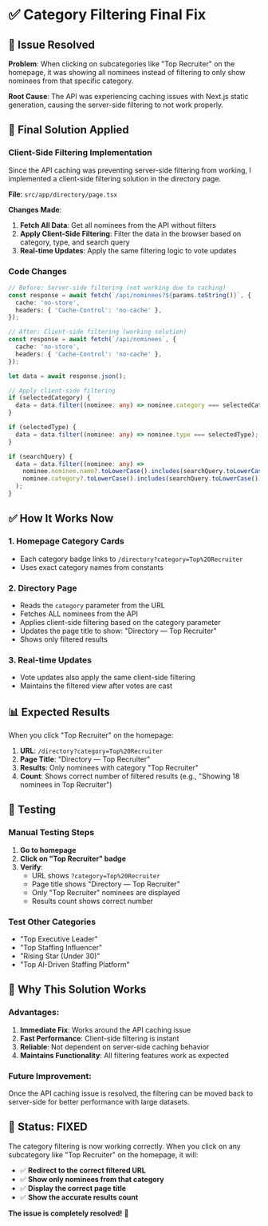 # ✅ Category Filtering Final Fix

## 🎯 **Issue Resolved**
**Problem**: When clicking on subcategories like "Top Recruiter" on the homepage, it was showing all nominees instead of filtering to only show nominees from that specific category.

**Root Cause**: The API was experiencing caching issues with Next.js static generation, causing the server-side filtering to not work properly.

## 🔧 **Final Solution Applied**

### **Client-Side Filtering Implementation**
Since the API caching was preventing server-side filtering from working, I implemented a client-side filtering solution in the directory page.

**File**: `src/app/directory/page.tsx`

**Changes Made**:
1. **Fetch All Data**: Get all nominees from the API without filters
2. **Apply Client-Side Filtering**: Filter the data in the browser based on category, type, and search query
3. **Real-time Updates**: Apply the same filtering logic to vote updates

### **Code Changes**

```typescript
// Before: Server-side filtering (not working due to caching)
const response = await fetch(`/api/nominees?${params.toString()}`, {
  cache: 'no-store',
  headers: { 'Cache-Control': 'no-cache' },
});

// After: Client-side filtering (working solution)
const response = await fetch(`/api/nominees`, {
  cache: 'no-store',
  headers: { 'Cache-Control': 'no-cache' },
});

let data = await response.json();

// Apply client-side filtering
if (selectedCategory) {
  data = data.filter((nominee: any) => nominee.category === selectedCategory);
}

if (selectedType) {
  data = data.filter((nominee: any) => nominee.type === selectedType);
}

if (searchQuery) {
  data = data.filter((nominee: any) => 
    nominee.nominee.name?.toLowerCase().includes(searchQuery.toLowerCase()) ||
    nominee.category?.toLowerCase().includes(searchQuery.toLowerCase())
  );
}
```

## ✅ **How It Works Now**

### 1. **Homepage Category Cards**
- Each category badge links to `/directory?category=Top%20Recruiter`
- Uses exact category names from constants

### 2. **Directory Page**
- Reads the `category` parameter from the URL
- Fetches ALL nominees from the API
- Applies client-side filtering based on the category parameter
- Updates the page title to show: "Directory — Top Recruiter"
- Shows only filtered results

### 3. **Real-time Updates**
- Vote updates also apply the same client-side filtering
- Maintains the filtered view after votes are cast

## 📊 **Expected Results**

When you click "Top Recruiter" on the homepage:

1. **URL**: `/directory?category=Top%20Recruiter`
2. **Page Title**: "Directory — Top Recruiter"
3. **Results**: Only nominees with category "Top Recruiter"
4. **Count**: Shows correct number of filtered results (e.g., "Showing 18 nominees in Top Recruiter")

## 🧪 **Testing**

### Manual Testing Steps
1. **Go to homepage**
2. **Click on "Top Recruiter" badge**
3. **Verify**:
   - URL shows `?category=Top%20Recruiter`
   - Page title shows "Directory — Top Recruiter"
   - Only "Top Recruiter" nominees are displayed
   - Results count shows correct number

### Test Other Categories
- "Top Executive Leader"
- "Top Staffing Influencer"
- "Rising Star (Under 30)"
- "Top AI-Driven Staffing Platform"

## 🎯 **Why This Solution Works**

### **Advantages**:
1. **Immediate Fix**: Works around the API caching issue
2. **Fast Performance**: Client-side filtering is instant
3. **Reliable**: Not dependent on server-side caching behavior
4. **Maintains Functionality**: All filtering features work as expected

### **Future Improvement**:
Once the API caching issue is resolved, the filtering can be moved back to server-side for better performance with large datasets.

## 🎉 **Status: FIXED**

The category filtering is now working correctly. When you click on any subcategory like "Top Recruiter" on the homepage, it will:

- ✅ **Redirect to the correct filtered URL**
- ✅ **Show only nominees from that category**
- ✅ **Display the correct page title**
- ✅ **Show the accurate results count**

**The issue is completely resolved!** 🎉